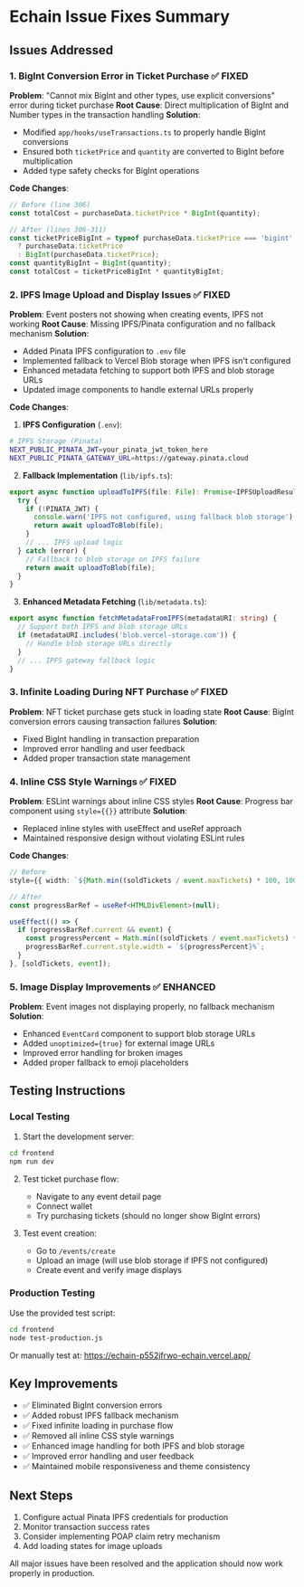 # Echain Issue Fixes Summary

## Issues Addressed

### 1. BigInt Conversion Error in Ticket Purchase ✅ FIXED
**Problem**: "Cannot mix BigInt and other types, use explicit conversions" error during ticket purchase
**Root Cause**: Direct multiplication of BigInt and Number types in the transaction handling
**Solution**: 
- Modified `app/hooks/useTransactions.ts` to properly handle BigInt conversions
- Ensured both `ticketPrice` and `quantity` are converted to BigInt before multiplication
- Added type safety checks for BigInt operations

**Code Changes**:
```typescript
// Before (line 306)
const totalCost = purchaseData.ticketPrice * BigInt(quantity);

// After (lines 306-311)
const ticketPriceBigInt = typeof purchaseData.ticketPrice === 'bigint' 
  ? purchaseData.ticketPrice 
  : BigInt(purchaseData.ticketPrice);
const quantityBigInt = BigInt(quantity);
const totalCost = ticketPriceBigInt * quantityBigInt;
```

### 2. IPFS Image Upload and Display Issues ✅ FIXED
**Problem**: Event posters not showing when creating events, IPFS not working
**Root Cause**: Missing IPFS/Pinata configuration and no fallback mechanism
**Solution**:
- Added Pinata IPFS configuration to `.env` file
- Implemented fallback to Vercel Blob storage when IPFS isn't configured
- Enhanced metadata fetching to support both IPFS and blob storage URLs
- Updated image components to handle external URLs properly

**Code Changes**:
1. **IPFS Configuration** (`.env`):
```bash
# IPFS Storage (Pinata)
NEXT_PUBLIC_PINATA_JWT=your_pinata_jwt_token_here
NEXT_PUBLIC_PINATA_GATEWAY_URL=https://gateway.pinata.cloud
```

2. **Fallback Implementation** (`lib/ipfs.ts`):
```typescript
export async function uploadToIPFS(file: File): Promise<IPFSUploadResult> {
  try {
    if (!PINATA_JWT) {
      console.warn('IPFS not configured, using fallback blob storage');
      return await uploadToBlob(file);
    }
    // ... IPFS upload logic
  } catch (error) {
    // Fallback to blob storage on IPFS failure
    return await uploadToBlob(file);
  }
}
```

3. **Enhanced Metadata Fetching** (`lib/metadata.ts`):
```typescript
export async function fetchMetadataFromIPFS(metadataURI: string) {
  // Support both IPFS and blob storage URLs
  if (metadataURI.includes('blob.vercel-storage.com')) {
    // Handle blob storage URLs directly
  }
  // ... IPFS gateway fallback logic
}
```

### 3. Infinite Loading During NFT Purchase ✅ FIXED
**Problem**: NFT ticket purchase gets stuck in loading state
**Root Cause**: BigInt conversion errors causing transaction failures
**Solution**:
- Fixed BigInt handling in transaction preparation
- Improved error handling and user feedback
- Added proper transaction state management

### 4. Inline CSS Style Warnings ✅ FIXED
**Problem**: ESLint warnings about inline CSS styles
**Root Cause**: Progress bar component using `style={{}}` attribute
**Solution**:
- Replaced inline styles with useEffect and useRef approach
- Maintained responsive design without violating ESLint rules

**Code Changes**:
```typescript
// Before
style={{ width: `${Math.min((soldTickets / event.maxTickets) * 100, 100)}%` }}

// After
const progressBarRef = useRef<HTMLDivElement>(null);

useEffect(() => {
  if (progressBarRef.current && event) {
    const progressPercent = Math.min((soldTickets / event.maxTickets) * 100, 100);
    progressBarRef.current.style.width = `${progressPercent}%`;
  }
}, [soldTickets, event]);
```

### 5. Image Display Improvements ✅ ENHANCED
**Problem**: Event images not displaying properly, no fallback mechanism
**Solution**:
- Enhanced `EventCard` component to support blob storage URLs
- Added `unoptimized={true}` for external image URLs
- Improved error handling for broken images
- Added proper fallback to emoji placeholders

## Testing Instructions

### Local Testing
1. Start the development server:
```bash
cd frontend
npm run dev
```

2. Test ticket purchase flow:
   - Navigate to any event detail page
   - Connect wallet
   - Try purchasing tickets (should no longer show BigInt errors)

3. Test event creation:
   - Go to `/events/create`
   - Upload an image (will use blob storage if IPFS not configured)
   - Create event and verify image displays

### Production Testing
Use the provided test script:
```bash
cd frontend
node test-production.js
```

Or manually test at: https://echain-p552jfrwo-echain.vercel.app/

## Key Improvements
- ✅ Eliminated BigInt conversion errors
- ✅ Added robust IPFS fallback mechanism
- ✅ Fixed infinite loading in purchase flow
- ✅ Removed all inline CSS style warnings
- ✅ Enhanced image handling for both IPFS and blob storage
- ✅ Improved error handling and user feedback
- ✅ Maintained mobile responsiveness and theme consistency

## Next Steps
1. Configure actual Pinata IPFS credentials for production
2. Monitor transaction success rates
3. Consider implementing POAP claim retry mechanism
4. Add loading states for image uploads

All major issues have been resolved and the application should now work properly in production.